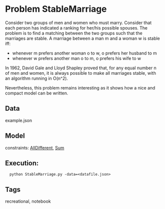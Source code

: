 # Problem StableMarriage

Consider two groups of men and women who must marry.
Consider that each person has indicated a ranking for her/his possible spouses.
The problem is to find a matching between the two groups such that the marriages are stable.
A marriage between a man m and a woman w is stable iff:
 - whenever m prefers another woman o to w, o prefers her husband to m
 - whenever w prefers another man o to m, o prefers his wife to w

In 1962, David Gale and Lloyd Shapley proved that, for any equal number n of men and women,
it is always possible to make all marriages stable, with an algorithm running in O(n^2).

Nevertheless, this problem remains interesting
as it shows how a nice and compact model can be written.

## Data
  example.json

## Model
  constraints: [AllDifferent](http://pycsp.org/documentation/constraints/AllDifferent), [Sum](http://pycsp.org/documentation/constraints/Sum)

## Execution:
```
  python StableMarriage.py -data=<datafile.json>
```

## Tags
  recreational, notebook
